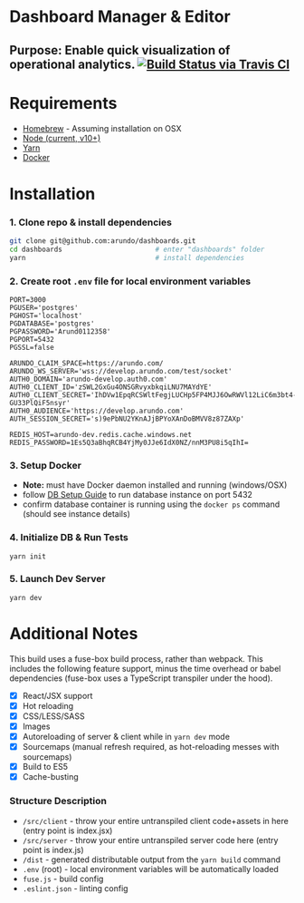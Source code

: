 # Dashboard Manager & Editor
**Purpose**: Enable quick visualization of operational analytics.
[![Build Status via Travis CI](https://travis-ci.com/arundo/dashboards.svg?branch=develop)](https://travis-ci.com/arundo/dashboards)
---

# Requirements
- [Homebrew](https://www.chrisjmendez.com/2016/01/10/installing-homebrew-on-mac-os-x/) - Assuming installation on OSX
- [Node (current, v10+)](https://nodejs.org/en/download/current/)
- [Yarn](https://yarnpkg.com/lang/en/docs/install/#mac-stable)
- [Docker](https://docs.docker.com/docker-for-mac/install/)

# Installation
### 1. Clone repo & install dependencies
```bash
git clone git@github.com:arundo/dashboards.git
cd dashboards                       # enter "dashboards" folder
yarn                                # install dependencies
```

### 2. Create root `.env` file for local environment variables
```
PORT=3000
PGUSER='postgres'
PGHOST='localhost'
PGDATABASE='postgres'
PGPASSWORD='Arund0112358'
PGPORT=5432
PGSSL=false

ARUNDO_CLAIM_SPACE=https://arundo.com/
ARUNDO_WS_SERVER='wss://develop.arundo.com/test/socket'
AUTH0_DOMAIN='arundo-develop.auth0.com'
AUTH0_CLIENT_ID='zSWL2GxGu4ONSGRvyxbkqiLNU7MAYdYE'
AUTH0_CLIENT_SECRET='IhDVw1EpqRCSWltFegjLUCHp5FP4MJJ6OwRWVl12LiC6m3bt4-GU33PlQiF5nsyr'
AUTH0_AUDIENCE='https://develop.arundo.com'
AUTH_SESSION_SECRET='s)9ePbNU2YKnAJjBPYoXAnDoBMVV8z87ZAXp'

REDIS_HOST=arundo-dev.redis.cache.windows.net
REDIS_PASSWORD=1Es5Q3aBhqRCB4YjMy0JJe6IdX0NZ/nnM3PU8i5qIhI=
```

### 3. Setup Docker
- **Note:** must have Docker daemon installed and running (windows/OSX)
- follow [DB Setup Guide](https://github.com/arundo/dashboards/wiki/Docker-DB-Setup) to run database instance on port 5432
- confirm database container is running using the `docker ps` command (should see instance details)

### 4. Initialize DB & Run Tests
```
yarn init
```

### 5. Launch Dev Server
```
yarn dev
```

# Additional Notes

This build uses a fuse-box build process, rather than webpack.  This includes the following feature support, minus the time overhead or babel dependencies (fuse-box uses a TypeScript transpiler under the hood).
- [x] React/JSX support
- [x] Hot reloading
- [x] CSS/LESS/SASS
- [x] Images
- [x] Autoreloading of server & client while in `yarn dev` mode
- [x] Sourcemaps (manual refresh required, as hot-reloading messes with sourcemaps)
- [x] Build to ES5
- [x] Cache-busting

### Structure Description
- `/src/client` - throw your entire untranspiled client code+assets in here (entry point is index.jsx)
- `/src/server` - throw your entire untranspiled server code here (entry point is index.js)
- `/dist` - generated distributable output from the `yarn build` command
- `.env` (root) - local environment variables will be automatically loaded
- `fuse.js` - build config
- `.eslint.json` - linting config


